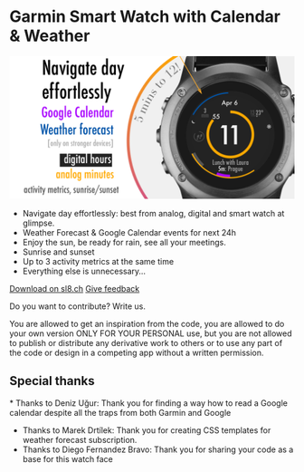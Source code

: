 # Garmin Smart Watch with Calendar & Weather

![concept teaser](/docs/hero.png) 

* Navigate day effortlessly: best from analog, digital and smart watch at glimpse.
* Weather Forecast & Google Calendar events for next 24h
* Enjoy the sun, be ready for rain, see all your meetings. 
* Sunrise and sunset 
* Up to 3 activity metrics at the same time
* Everything else is unnecessary…

[Download on sl8.ch](https://sl8.ch/)
[Give feedback](https://portal.productboard.com/myneur/1-simply-late/tabs/8-garmin-watch-face)
 
Do you want to contribute? Write us. 

You are allowed to get an inspiration from the code, you are allowed to do your own version ONLY FOR YOUR PERSONAL use, but you are not allowed to publish or distribute any derivative work to others or to use any part of the code or design in a competing app without a written permission. 


## Special thanks
* Thanks to Deniz Uğur: Thank you for finding a way how to read a Google calendar despite all the traps from both Garmin and Google
* Thanks to Marek Drtílek: Thank you for creating CSS templates for weather forecast subscription.
* Thanks to Diego Fernandez Bravo: Thank you for sharing your code as a base for this watch face


